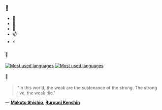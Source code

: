 ### 👋

- 🔭
- 🌱
- 💬
- 📫
- ⚡

#### 🧏

[![Most used languages](https://github-readme-stats-aynah.vercel.app/api/top-langs/?username=aynh&theme=solarized-dark&langs_count=6&layout=compact&hide_title=true)](https://github.com/anuraghazra/github-readme-stats#gh-dark-mode-only)
[![Most used languages](https://github-readme-stats-aynah.vercel.app/api/top-langs/?username=aynh&theme=solarized-light&langs_count=6&layout=compact&hide_title=true)](https://github.com/anuraghazra/github-readme-stats#gh-light-mode-only)

#### 💬

> "In this world, the weak are the sustenance of the strong. The strong live, the weak die."

&mdash; [**Makoto Shishio**](https://myanimelist.net/character.php?q=Makoto%20Shishio&cat=character), [**Rurouni Kenshin**](https://myanimelist.net/search/all?q=Rurouni%20Kenshin&cat=all)
